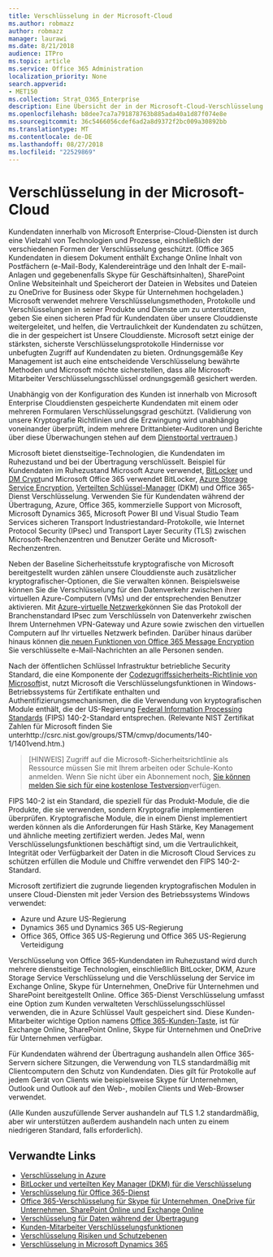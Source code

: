 ```yaml
---
title: Verschlüsselung in der Microsoft-Cloud
ms.author: robmazz
author: robmazz
manager: laurawi
ms.date: 8/21/2018
audience: ITPro
ms.topic: article
ms.service: Office 365 Administration
localization_priority: None
search.appverid:
- MET150
ms.collection: Strat_O365_Enterprise
description: Eine Übersicht der in der Microsoft-Cloud-Verschlüsselung.
ms.openlocfilehash: b8dee7ca7a791878763b885ada40a1d87f074e8e
ms.sourcegitcommit: 36c5466056cdef6ad2a8d9372f2bc009a30892bb
ms.translationtype: MT
ms.contentlocale: de-DE
ms.lasthandoff: 08/27/2018
ms.locfileid: "22529869"
---
```

# <a name="encryption-in-the-microsoft-cloud"></a>Verschlüsselung in der Microsoft-Cloud

Kundendaten innerhalb von Microsoft Enterprise-Cloud-Diensten ist durch eine Vielzahl von Technologien und Prozesse, einschließlich der verschiedenen Formen der Verschlüsselung geschützt. (Office 365 Kundendaten in diesem Dokument enthält Exchange Online Inhalt von Postfächern (e-Mail-Body, Kalendereinträge und den Inhalt der E-mail-Anlagen und gegebenenfalls Skype für Geschäftsinhalten), SharePoint Online Websiteinhalt und Speicherort der Dateien in Websites und Dateien zu OneDrive for Business oder Skype für Unternehmen hochgeladen.) Microsoft verwendet mehrere Verschlüsselungsmethoden, Protokolle und Verschlüsselungen in seiner Produkte und Dienste um zu unterstützen, geben Sie einen sicheren Pfad für Kundendaten über unsere Clouddienste weitergeleitet, und helfen, die Vertraulichkeit der Kundendaten zu schützen, die in der gespeichert ist Unsere Clouddienste. Microsoft setzt einige der stärksten, sicherste Verschlüsselungsprotokolle Hindernisse vor unbefugten Zugriff auf Kundendaten zu bieten. Ordnungsgemäße Key Management ist auch eine entscheidende Verschlüsselung bewährte Methoden und Microsoft möchte sicherstellen, dass alle Microsoft-Mitarbeiter Verschlüsselungsschlüssel ordnungsgemäß gesichert werden.

Unabhängig von der Konfiguration des Kunden ist innerhalb von Microsoft Enterprise Clouddiensten gespeicherte Kundendaten mit einem oder mehreren Formularen Verschlüsselungsgrad geschützt. (Validierung von unsere Kryptografie Richtlinien und die Erzwingung wird unabhängig voneinander überprüft, indem mehrere Drittanbieter-Auditoren und Berichte über diese Überwachungen stehen auf dem [Dienstportal vertrauen](https://aka.ms/stp).)

Microsoft bietet dienstseitige-Technologien, die Kundendaten im Ruhezustand und bei der Übertragung verschlüsselt. Beispiel für Kundendaten im Ruhezustand Microsoft Azure verwendet, [BitLocker](https://docs.microsoft.com/windows/device-security/bitlocker/bitlocker-overview) und [DM Crypt](https://en.wikipedia.org/wiki/Dm-crypt)und Microsoft Office 365 verwendet BitLocker, [Azure Storage Service Encryption](https://azure.microsoft.com/documentation/articles/storage-service-encryption/), [Verteilten Schlüssel-Manager](https://support.office.com/article/989ba10c-f73f-4efb-ad1b-af3322e5f376) (DKM) und Office 365-Dienst Verschlüsselung. Verwenden Sie für Kundendaten während der Übertragung, Azure, Office 365, kommerzielle Support von Microsoft, Microsoft Dynamics 365, Microsoft Power BI und Visual Studio Team Services sicheren Transport Industriestandard-Protokolle, wie Internet Protocol Security (IPsec) und Transport Layer Security (TLS) zwischen Microsoft-Rechenzentren und Benutzer Geräte und Microsoft-Rechenzentren.

Neben der Baseline Sicherheitsstufe kryptografische von Microsoft bereitgestellt wurden zählen unsere Clouddienste auch zusätzlicher kryptografischer-Optionen, die Sie verwalten können. Beispielsweise können Sie die Verschlüsselung für den Datenverkehr zwischen ihrer virtuellen Azure-Computern (VMs) und der entsprechenden Benutzer aktivieren. Mit [Azure-virtuelle Netzwerke](https://azure.microsoft.com/services/virtual-network/)können Sie das Protokoll der Branchenstandard IPsec zum Verschlüsseln von Datenverkehr zwischen Ihrem Unternehmen VPN-Gateway und Azure sowie zwischen den virtuellen Computern auf Ihr virtuelles Netzwerk befinden. Darüber hinaus darüber hinaus können [die neuen Funktionen von Office 365 Message Encryption](set-up-new-message-encryption-capabilities.md) Sie verschlüsselte e-Mail-Nachrichten an alle Personen senden.

Nach der öffentlichen Schlüssel Infrastruktur betriebliche Security Standard, die eine Komponente der [Codezugriffssicherheits-Richtlinie von Microsoft](https://servicetrust.microsoft.com/ViewPage/TrustDocuments?command=Download&downloadType=Document&downloadId=5868ecc8-50b7-4f91-b43f-640e2b99e86e&docTab=6d000410-c9e9-11e7-9a91-892aae8839ad_FAQ%20and%20White%20Papers)ist, nutzt Microsoft die Verschlüsselungsfunktionen in Windows-Betriebssystems für Zertifikate enthalten und Authentifizierungsmechanismen, die die Verwendung von kryptografischen Module enthält, die der US-Regierung [Federal Information Processing Standards](http://csrc.nist.gov/publications/PubsFIPS.html) (FIPS) 140-2-Standard entsprechen. (Relevante NIST Zertifikat Zahlen für Microsoft finden Sie unterhttp://csrc.nist.gov/groups/STM/cmvp/documents/140-1/1401vend.htm.)

> [HINWEIS] Zugriff auf die Microsoft-Sicherheitsrichtlinie als Ressource müssen Sie mit Ihrem arbeiten oder Schule-Konto anmelden. Wenn Sie nicht über ein Abonnement noch, [Sie können melden Sie sich für eine kostenlose Testversion](https://servicetrust.microsoft.com/Home/TrialSubscriptions)verfügen.

FIPS 140-2 ist ein Standard, die speziell für das Produkt-Module, die die Produkte, die sie verwenden, sondern Kryptografie implementieren überprüfen. Kryptografische Module, die in einem Dienst implementiert werden können als die Anforderungen für Hash Stärke, Key Management und ähnliche meeting zertifiziert werden. Jedes Mal, wenn Verschlüsselungsfunktionen beschäftigt sind, um die Vertraulichkeit, Integrität oder Verfügbarkeit der Daten in die Microsoft Cloud Services zu schützen erfüllen die Module und Chiffre verwendet den FIPS 140-2-Standard.

Microsoft zertifiziert die zugrunde liegenden kryptografischen Modulen in unsere Cloud-Diensten mit jeder Version des Betriebssystems Windows verwendet:
- Azure und Azure US-Regierung
- Dynamics 365 und Dynamics 365 US-Regierung
- Office 365, Office 365 US-Regierung und Office 365 US-Regierung Verteidigung

Verschlüsselung von Office 365-Kundendaten im Ruhezustand wird durch mehrere dienstseitige Technologien, einschließlich BitLocker, DKM, Azure Storage Service Verschlüsselung und die Verschlüsselung der Service im Exchange Online, Skype für Unternehmen, OneDrive für Unternehmen und SharePoint bereitgestellt Online. Office 365-Dienst Verschlüsselung umfasst eine Option zum Kunden verwalteten Verschlüsselungsschlüssel verwenden, die in Azure Schlüssel Vault gespeichert sind. Diese Kunden-Mitarbeiter wichtige Option namens [Office 365-Kunden-Taste](https://support.office.com/article/f2cd475a-e592-46cf-80a3-1bfb0fa17697), ist für Exchange Online, SharePoint Online, Skype für Unternehmen und OneDrive für Unternehmen verfügbar.

Für Kundendaten während der Übertragung aushandeln allen Office 365-Servern sichere Sitzungen, die Verwendung von TLS standardmäßig mit Clientcomputern den Schutz von Kundendaten.  Dies gilt für Protokolle auf jedem Gerät von Clients wie beispielsweise Skype für Unternehmen, Outlook und Outlook auf den Web-, mobilen Clients und Web-Browser verwendet.

(Alle Kunden auszufüllende Server aushandeln auf TLS 1.2 standardmäßig, aber wir unterstützen außerdem aushandeln nach unten zu einem niedrigeren Standard, falls erforderlich).

## <a name="related-links"></a>Verwandte Links

- [Verschlüsselung in Azure](office-365-azure-encryption.md)
- [BitLocker und verteilten Key Manager (DKM) für die Verschlüsselung](office-365-bitlocker-and-distributed-key-manager-for-encryption.md)
- [Verschlüsselung für Office 365-Dienst](office-365-service-encryption.md)
- [Office 365-Verschlüsselung für Skype für Unternehmen, OneDrive für Unternehmen, SharePoint Online und Exchange Online](office-365-encryption-for-skype-onedrive-sharepoint-and-exchange.md)
- [Verschlüsselung für Daten während der Übertragung](office-365-encryption-for-data-in-transit.md)
- [Kunden-Mitarbeiter Verschlüsselungsfunktionen](office-365-customer-managed-encryption-features.md)
- [Verschlüsselung Risiken und Schutzebenen](office-365-encryption-risks-and-protections.md)
- [Verschlüsselung in Microsoft Dynamics 365](office-365-encryption-in-microsoft-dynamics-365.md)